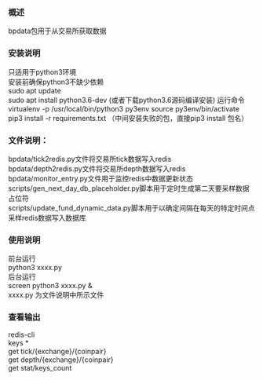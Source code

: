### 概述  
bpdata包用于从交易所获取数据
### 安装说明
只适用于python3环境  
安装前确保python3不缺少依赖  
sudo apt update  
sudo apt install python3.6-dev  (或者下载python3.6源码编译安装)
运行命令   virtualenv -p /usr/local/bin/python3 py3env
          source py3env/bin/activate
          pip3 install -r requirements.txt  （中间安装失败的包，直接pip3 install 包名）
### 文件说明：
bpdata/tick2redis.py文件将交易所tick数据写入redis  
bpdata/depth2redis.py文件将交易所depth数据写入redis  
bpdata/monitor_entry.py文件用于监控redis中数据更新状态  
scripts/gen_next_day_db_placeholder.py脚本用于定时生成第二天要采样数据占位符  
scripts/update_fund_dynamic_data.py脚本用于以确定间隔在每天的特定时间点采样redis数据写入数据库    
### 使用说明
前台运行  
python3 xxxx.py  
后台运行  
screen python3 xxxx.py &  
xxxx.py 为文件说明中所示文件  
### 查看输出
redis-cli  
keys *  
get tick/{exchange}/{coinpair}  
get depth/{exchange}/{coinpair}  
get stat/keys_count  
